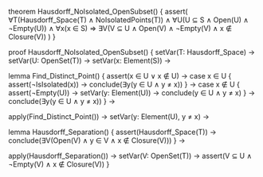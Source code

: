 theorem Hausdorff_NoIsolated_OpenSubset() {
  assert(
    ∀T(Hausdorff_Space(T) ∧ NoIsolatedPoints(T)) ∧
    ∀U(U ⊆ S ∧ Open(U) ∧ ¬Empty(U)) ∧
    ∀x(x ∈ S) 
    ⇒ 
    ∃V(V ⊆ U ∧ Open(V) ∧ ¬Empty(V) ∧ x ∉ Closure(V))
  )
}

proof Hausdorff_NoIsolated_OpenSubset() {
  setVar(T: Hausdorff_Space) →
  setVar(U: OpenSet(T)) →
  setVar(x: Element(S)) →
  
  lemma Find_Distinct_Point() {
    assert(x ∈ U ∨ x ∉ U) →
    case x ∈ U {
      assert(¬IsIsolated(x)) →
      conclude(∃y(y ∈ U ∧ y ≠ x))
    } →
    case x ∉ U {
      assert(¬Empty(U)) →
      setVar(y: Element(U)) →
      conclude(y ∈ U ∧ y ≠ x)
    } →
    conclude(∃y(y ∈ U ∧ y ≠ x))
  } →
  
  apply(Find_Distinct_Point()) →
  setVar(y: Element(U), y ≠ x) →
  
  lemma Hausdorff_Separation() {
    assert(Hausdorff_Space(T)) →
    conclude(∃V(Open(V) ∧ y ∈ V ∧ x ∉ Closure(V)))
  } →
  
  apply(Hausdorff_Separation()) →
  setVar(V: OpenSet(T)) →
  assert(V ⊆ U ∧ ¬Empty(V) ∧ x ∉ Closure(V))
}